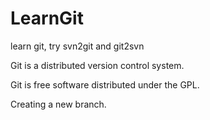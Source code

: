 # LearnGit
learn git, try svn2git and git2svn

Git is a distributed version control system.

Git is free software distributed under the GPL.

Creating a new branch.
